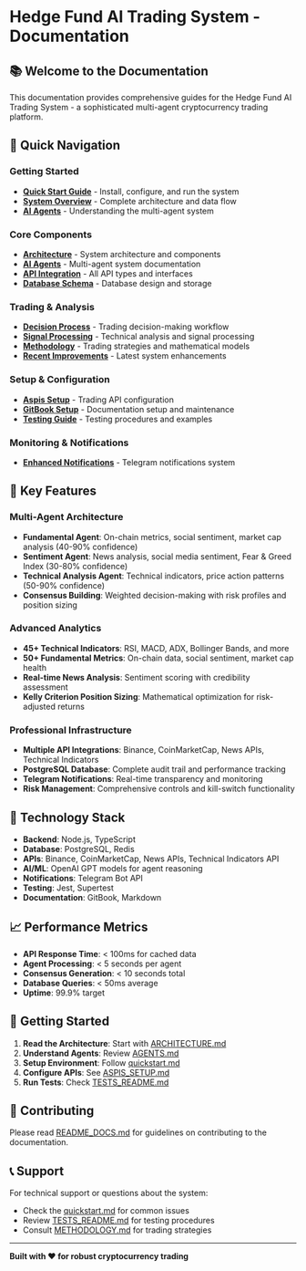 # Hedge Fund AI Trading System - Documentation

## 📚 Welcome to the Documentation

This documentation provides comprehensive guides for the Hedge Fund AI Trading System - a sophisticated multi-agent cryptocurrency trading platform.

## 🚀 Quick Navigation

### **Getting Started**
- **[Quick Start Guide](./quickstart.md)** - Install, configure, and run the system
- **[System Overview](./ARCHITECTURE.md)** - Complete architecture and data flow
- **[AI Agents](./AGENTS.md)** - Understanding the multi-agent system

### **Core Components**
- **[Architecture](./ARCHITECTURE.md)** - System architecture and components
- **[AI Agents](./AGENTS.md)** - Multi-agent system documentation
- **[API Integration](./API_TYPES.md)** - All API types and interfaces
- **[Database Schema](./DATABASE_SCHEMA.md)** - Database design and storage

### **Trading & Analysis**
- **[Decision Process](./DECISION_PROCESS.md)** - Trading decision-making workflow
- **[Signal Processing](./SIGNAL_PROCESSING.md)** - Technical analysis and signal processing
- **[Methodology](./METHODOLOGY.md)** - Trading strategies and mathematical models
- **[Recent Improvements](./COMPREHENSIVE_IMPROVEMENTS_SUMMARY.md)** - Latest system enhancements

### **Setup & Configuration**
- **[Aspis Setup](./ASPIS_SETUP.md)** - Trading API configuration
- **[GitBook Setup](./GITBOOK_SETUP.md)** - Documentation setup and maintenance
- **[Testing Guide](./TESTS_README.md)** - Testing procedures and examples

### **Monitoring & Notifications**
- **[Enhanced Notifications](./ENHANCED_NOTIFICATIONS.md)** - Telegram notifications system

## 🎯 Key Features

### **Multi-Agent Architecture**
- **Fundamental Agent**: On-chain metrics, social sentiment, market cap analysis (40-90% confidence)
- **Sentiment Agent**: News analysis, social media sentiment, Fear & Greed Index (30-80% confidence)
- **Technical Analysis Agent**: Technical indicators, price action patterns (50-90% confidence)
- **Consensus Building**: Weighted decision-making with risk profiles and position sizing

### **Advanced Analytics**
- **45+ Technical Indicators**: RSI, MACD, ADX, Bollinger Bands, and more
- **50+ Fundamental Metrics**: On-chain data, social sentiment, market cap health
- **Real-time News Analysis**: Sentiment scoring with credibility assessment
- **Kelly Criterion Position Sizing**: Mathematical optimization for risk-adjusted returns

### **Professional Infrastructure**
- **Multiple API Integrations**: Binance, CoinMarketCap, News APIs, Technical Indicators
- **PostgreSQL Database**: Complete audit trail and performance tracking
- **Telegram Notifications**: Real-time transparency and monitoring
- **Risk Management**: Comprehensive controls and kill-switch functionality

## 🔧 Technology Stack

- **Backend**: Node.js, TypeScript
- **Database**: PostgreSQL, Redis
- **APIs**: Binance, CoinMarketCap, News APIs, Technical Indicators API
- **AI/ML**: OpenAI GPT models for agent reasoning
- **Notifications**: Telegram Bot API
- **Testing**: Jest, Supertest
- **Documentation**: GitBook, Markdown

## 📈 Performance Metrics

- **API Response Time**: < 100ms for cached data
- **Agent Processing**: < 5 seconds per agent
- **Consensus Generation**: < 10 seconds total
- **Database Queries**: < 50ms average
- **Uptime**: 99.9% target

## 🚀 Getting Started

1. **Read the Architecture**: Start with [ARCHITECTURE.md](./ARCHITECTURE.md)
2. **Understand Agents**: Review [AGENTS.md](./AGENTS.md)
3. **Setup Environment**: Follow [quickstart.md](./quickstart.md)
4. **Configure APIs**: See [ASPIS_SETUP.md](./ASPIS_SETUP.md)
5. **Run Tests**: Check [TESTS_README.md](./TESTS_README.md)

## 🤝 Contributing

Please read [README_DOCS.md](./README_DOCS.md) for guidelines on contributing to the documentation.

## 📞 Support

For technical support or questions about the system:
- Check the [quickstart.md](./quickstart.md) for common issues
- Review [TESTS_README.md](./TESTS_README.md) for testing procedures
- Consult [METHODOLOGY.md](./METHODOLOGY.md) for trading strategies

---

**Built with ❤️ for robust cryptocurrency trading**
